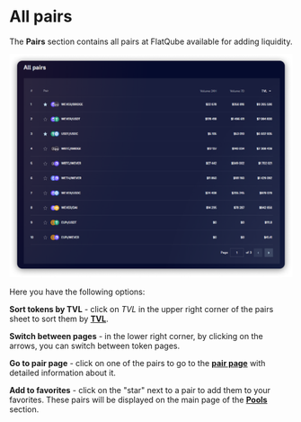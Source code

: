 # All pairs

The **Pairs** section contains all pairs at FlatQube available for adding liquidity.

![](<../../../.gitbook/assets/image (124).png>)

Here you have the following options:

**Sort tokens by TVL** - click on _TVL_ in the upper right corner of the pairs sheet to sort them by [**TVL**](../../tokens/interface/token-page/tvl.md).

**Switch between pages** - in the lower right corner, by clicking on the arrows, you can switch between token pages.&#x20;

**Go to pair page** - click on one of the pairs to go to the [**pair page**](pair-page/) with detailed information about it.&#x20;

**Add to favorites** - click on the "star" next to a pair to add them to your favorites. These pairs will be displayed on the main page of the [**Pools** ](../../pools/)section.
